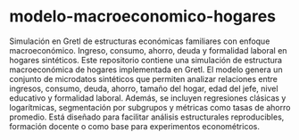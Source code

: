 # modelo-macroeconomico-hogares
Simulación en Gretl de estructuras económicas familiares con enfoque macroeconómico. Ingreso, consumo, ahorro, deuda y formalidad laboral en hogares sintéticos.
Este repositorio contiene una simulación de estructura macroeconómica de hogares implementada en Gretl. El modelo genera un conjunto de microdatos sintéticos que permiten analizar relaciones entre ingresos, consumo, deuda, ahorro, tamaño del hogar, edad del jefe, nivel educativo y formalidad laboral. Además, se incluyen regresiones clásicas y logarítmicas, segmentación por subgrupos y métricas como tasas de ahorro promedio.
Está diseñado para facilitar análisis estructurales reproducibles, formación docente o como base para experimentos econométricos.
